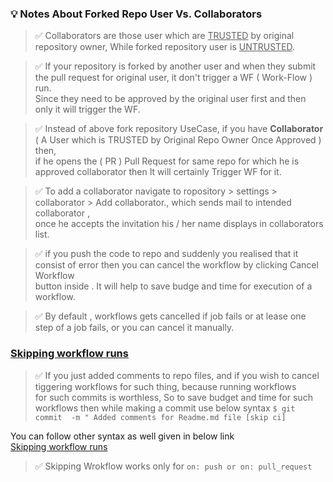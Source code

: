 ### 💡   Notes About Forked Repo User Vs. Collaborators

> :white_check_mark: Collaborators are those user which are  <ins>TRUSTED</ins> by original repository owner, While  forked repository user is <ins>UNTRUSTED</ins>.

> :white_check_mark: If your repository is forked by another user and when they submit the pull request for original user, it don't trigger a WF ( Work-Flow ) run. <br> Since they need to be approved by the original user first and then only it will trigger the WF.

> :white_check_mark: Instead of above fork repository UseCase, if you have **Collaborator** ( A User which is TRUSTED by Original Repo Owner Once Approved ) then, <br> if he opens the ( PR ) Pull Request for same repo for which he is approved collaborator then It will certainly Trigger WF for it.

> :white_check_mark:  To add a collaborator  navigate to ropository > settings > collaborator > Add collaborator., which sends mail to intended collaborator ,<br> once he accepts the invitation his / her name displays in collaborators list.

> :white_check_mark: if  you push the code  to repo and suddenly you realised  that  it consist of error then you can cancel the workflow by clicking  Cancel Workflow <br> button inside . It will help to save budge and time for execution of  a workflow.

> :white_check_mark:  By default , workflows gets cancelled if job fails or at lease one step of a job fails, or you can cancel it manually.

###  <a href= "https://docs.github.com/en/actions/managing-workflow-runs/skipping-workflow-runs" target="_blank">Skipping workflow runs</a>

> :white_check_mark: If you just  added comments to repo files,  and if you wish to cancel tiggering workflows for such thing, because running workflows <br> for such commits is worthless, So to save budget and time for such workflows then while making a commit use below syntax 
 ``` $ git commit  -m " Added comments for Readme.md file [skip ci] ```

 You can follow other syntax as well given in below link <br><a href= "https://docs.github.com/en/actions/managing-workflow-runs/skipping-workflow-runs" target="_blank">Skipping workflow runs</a>

> :white_check_mark:  Skipping Wrokflow works only for  ``` on: push or on: pull_request ```